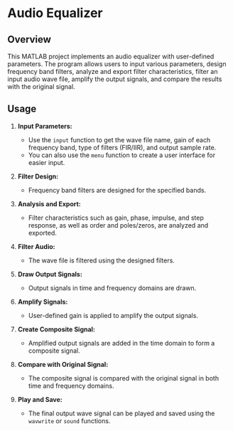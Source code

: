 # Audio Equalizer 

## Overview

This MATLAB project implements an audio equalizer with user-defined parameters. The program allows users to input various parameters, design frequency band filters, analyze and export filter characteristics, filter an input audio wave file, amplify the output signals, and compare the results with the original signal.



## Usage

1. **Input Parameters:**
   - Use the `input` function to get the wave file name, gain of each frequency band, type of filters (FIR/IIR), and output sample rate.
   - You can also use the `menu` function to create a user interface for easier input.

2. **Filter Design:**
   - Frequency band filters are designed for the specified bands.

3. **Analysis and Export:**
   - Filter characteristics such as gain, phase, impulse, and step response, as well as order and poles/zeros, are analyzed and exported.

4. **Filter Audio:**
   - The wave file is filtered using the designed filters.

5. **Draw Output Signals:**
   - Output signals in time and frequency domains are drawn.

6. **Amplify Signals:**
   - User-defined gain is applied to amplify the output signals.

7. **Create Composite Signal:**
   - Amplified output signals are added in the time domain to form a composite signal.

8. **Compare with Original Signal:**
   - The composite signal is compared with the original signal in both time and frequency domains.

9. **Play and Save:**
   - The final output wave signal can be played and saved using the `wavwrite` or `sound` functions.
